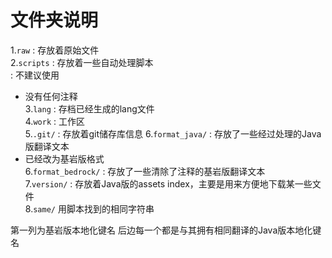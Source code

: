 # 文件夹说明

1.`raw`
: 存放着原始文件  
2.`scripts`
: 存放着一些自动处理脚本  
: 不建议使用  
- 没有任何注释  
3.`lang`
: 存档已经生成的lang文件  
4.`work`
: 工作区  
5.`.git/`
: 存放着git储存库信息
6.`format_java/`
: 存放了一些经过处理的Java版翻译文本  
- 已经改为基岩版格式  
6.`format_bedrock/`
: 存放了一些清除了注释的基岩版翻译文本  
7.`version/`
: 存放着Java版的assets index，主要是用来方便地下载某一些文件  
8.`same/`
用脚本找到的相同字符串

第一列为基岩版本地化键名
后边每一个都是与其拥有相同翻译的Java版本地化键名
